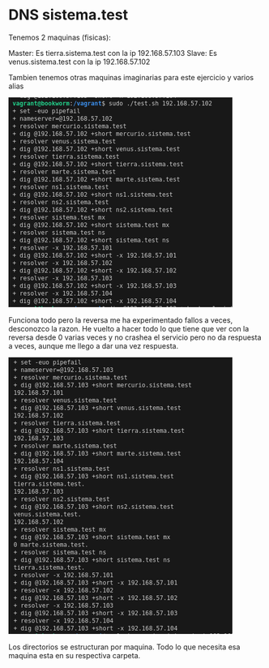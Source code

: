 # DNS sistema.test

Tenemos 2 maquinas (fisicas):

Master: Es tierra.sistema.test con la ip 192.168.57.103
Slave: Es venus.sistema.test con la ip 192.168.57.102

Tambien tenemos otras maquinas imaginarias para este ejercicio y varios alias

![Imagen 1](https://github.com/jvegnav313/DNS-sistema.test/blob/main/media/1.png)

Funciona todo pero la reversa me ha experimentado fallos a veces, desconozco la razon.
He vuelto a hacer todo lo que tiene que ver con la reversa desde 0 varias veces y no crashea el servicio
pero no da respuesta a veces, aunque me llego a dar una vez respuesta.

![Imagen 2](https://github.com/jvegnav313/DNS-sistema.test/blob/main/media/2.png)

Los directorios se estructuran por maquina. Todo lo que necesita esa maquina esta en su respectiva carpeta.